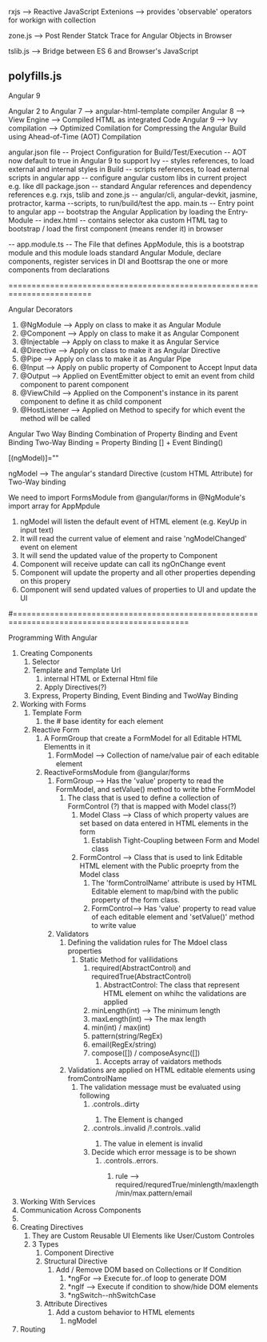 rxjs --> Reactive JavaScript Extenions --> provides 'observable' operators for workign with collection

zone.js --> Post Render Statck Trace for Angular Objects in Browser

tslib.js --> Bridge between ES 6 and Browser's JavaScript

## polyfills.js

Angular 9

Angular 2 to Angular 7 --> angular-html-template compiler
Angular 8 --> View Engine --> Compiled HTML as integrated Code
Angular 9 --> Ivy compilation
--> Optimized Comilation for Compressing the Angular Build using Ahead-of-Time (AOT) Compilation

angular.json file
-- Project Configuration for Build/Test/Execution
-- AOT now default to true in Angular 9 to support Ivy
-- styles references, to load external and internal styles in Build
-- scripts references, to load external scripts in angular app
-- configure angular custom libs in current project e.g. like dll
package.json
-- standard Angular references and dependency references e.g. rxjs, tslib and zone.js
-- angular/cli, angular-devkit, jasmine, protractor, karma
--scripts, to run/build/test the app.
main.ts
-- Entry point to angular app
-- bootstrap the Angular Application by loading the Entry-Module
-- index.html
-- contains selector aka custom HTML tag to bootstrap / load the first component (means render it) in browser

-- app.module.ts
-- The File that defines AppModule, this is a bootstrap module and this module loads standard Angular Module, declare components, register services in DI and Boottsrap the one or more components from declarations

========================================================================

Angular Decorators

1. @NgModule --> Apply on class to make it as Angular Module
2. @Component --> Apply on class to make it as Angular Component
3. @Injectable --> Apply on class to make it as Angular Service
4. @Directive --> Apply on class to make it as Angular Directive
5. @Pipe --> Apply on class to make it as Angular Pipe
6. @Input --> Apply on public property of Component to Accept Input data
7. @Output --> Applied on EventEmitter object to emit an event from child component to parent component
8. @ViewChild --> Applied on the Component's instance in its parent component to define it as child component
9. @HostListener --> Applied on Method to specify for which event the method will be called

Angular Two Way Binding
Combination of Property Binding and Event Binding
Two-Way Binding = Property Binding [] + Event Binding()

[(ngModel)]="<PUBLIC-PROPERTY-FROM-COMPONENT-CLASS>"

ngModel --> The angular's standard Directive (custom HTML Attribute) for Two-Way binding

We need to import FormsModule from @angular/forms in @NgModule's import array for AppMpdule

1. ngModel will listen the default event of HTML element (e.g. KeyUp in input text)
2. It will read the current value of element and raise 'ngModelChanged' event on element
3. It will send the updated value of the property to Component
4. Component will receive update can call its ngOnChange event
5. Component will update the property and all other properties depending on this propery
6. Component will send updated values of properties to UI and update the UI

#============================================================================================

Programming With Angular

1. Creating Components
   1. Selector
   2. Template and Template Url
      1. internal HTML or External Html file
      2. Apply Directives(?)
   3. Express, Property Binding, Event Binding and TwoWay Binding
2. Working with Forms
   1. Template Form
      1. the # base identity for each element
   2. Reactive Form
      1. A FormGroup that create a FormModel for all Editable HTML Elementts in it 
         1. FormModel --> Collection of name/value pair of each editable element
      2. ReactiveFormsModule from @angular/forms
         1. FormGroup --> Has the 'value' property to read the FormModel, and setValue() method to write bthe FormModel
            1. The class that is used to define a collection of FormControl (?) that is mapped with Model class(?)
               1. Model Class --> Class of which property values are set based on data entered in HTML elements in the form
                  1. Establish Tight-Coupling between Form and Model class
               2. FormControl --> Class that is used to link Editable HTML element with the Public proeprty from the Model class 
                  1. The 'formControlName' attribute is used by HTML Editable element to map/bind with the public property of the form class. 
                  2. FormControl--> Has 'value' property to read value of each editable element and 'setValue()' method to write value
         2. Validators
            1. Defining the validation rules for The Mdoel class properties
               1. Static Method for valilidations
                  1. required(AbstractControl) and requiredTrue(AbstractControl)
                     1. AbstractControl: The class that represent HTML element on whihc the validations are applied
                  2. minLength(int) --> The minimum length
                  3. maxLength(int) --> The max length 
                  4. min(int) / max(int)
                  5. pattern(string/RegEx)
                  6. email(RegEx/string) 
                  7. compose([]) / composeAsync([])
                     1. Accepts array of vaidators methods
            2. Validations are applied on HTML editable elements using fromControlName
               1. The validation message must be evaluated using following
                  1. <FormGroup>.controls.<formControlName>.dirty
                     1. The Element is changed
                  2. <FormGroup>.controls.<formControlName>.invalid /!<FormGroup>.controls.<formControlName>.valid
                     1. The value in element is invalid
                  3. Decide which error message is to be shown
                     1. <FormGroup>.controls.<formControlName>.errors.<rule>
                        1. rule --> required/requredTrue/minlength/maxlength/min/max.pattern/email
3. Working With Services
4. Communication Across Components
5. 
6. Creating Directives
   1. They are Custom Reusable UI Elements like User/Custom Controles
   2. 3 Types
      1. Component Directive
      2. Structural Directive
         1. Add / Remove DOM based on Collections or If Condition
            1. \*ngFor --> Execute for..of loop to generate DOM
            2. \*ngIf --> Execute if condition to show/hide DOM elements
            3. \*ngSwitch--nhSwitchCase
      3. Attribute Directives
         1. Add a custom behavior to HTML elements
            1. ngModel
7. Routing
